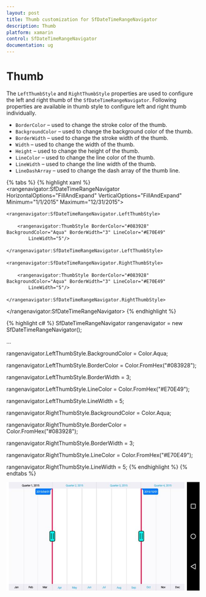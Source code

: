 ```yaml
---
layout: post
title: Thumb customization for SfDateTimeRangeNavigator
description: Thumb
platform: xamarin
control: SfDateTimeRangeNavigator
documentation: ug
---
```


# Thumb

The `LeftThumbStyle` and `RightThumbStyle` properties are used to configure the left and right thumb of the `SfDateTimeRangeNavigator`. Following properties are available in thumb style to configure left and right thumb individually. 

* `BorderColor` – used to change the stroke color of the thumb.
* `BackgroundColor` – used to change the background color of the thumb.
* `BorderWidth` – used to change the stroke width of the thumb.
* `Width` – used to change the width of the thumb.
* `Height` – used to change the height of the thumb.
* `LineColor` – used to change the line color of the thumb.
* `LineWidth` – used to change the line width of the thumb.
* `LineDashArray` – used to change the dash array of the thumb line.


{% tabs %}
{% highlight xaml %}
<rangenavigator:SfDateTimeRangeNavigator HorizontalOptions="FillAndExpand" VerticalOptions="FillAndExpand" Minimum="1/1/2015" 
	Maximum="12/31/2015">

	<rangenavigator:SfDateTimeRangeNavigator.LeftThumbStyle>

		<rangenavigator:ThumbStyle BorderColor="#083928" BackgroundColor="Aqua" BorderWidth="3" LineColor="#E70E49" 
			LineWidth="5"/>

	</rangenavigator:SfDateTimeRangeNavigator.LeftThumbStyle>

	<rangenavigator:SfDateTimeRangeNavigator.RightThumbStyle>

		<rangenavigator:ThumbStyle BorderColor="#083928" BackgroundColor="Aqua" BorderWidth="3" LineColor="#E70E49" 
			LineWidth="5"/>

	</rangenavigator:SfDateTimeRangeNavigator.RightThumbStyle>

</rangenavigator:SfDateTimeRangeNavigator>
{% endhighlight %}

{% highlight c# %}
SfDateTimeRangeNavigator rangenavigator = new SfDateTimeRangeNavigator();

...

rangenavigator.LeftThumbStyle.BackgroundColor = Color.Aqua;

rangenavigator.LeftThumbStyle.BorderColor = Color.FromHex("#083928");

rangenavigator.LeftThumbStyle.BorderWidth = 3;

rangenavigator.LeftThumbStyle.LineColor = Color.FromHex("#E70E49");

rangenavigator.LeftThumbStyle.LineWidth = 5;

rangenavigator.RightThumbStyle.BackgroundColor = Color.Aqua;

rangenavigator.RightThumbStyle.BorderColor = Color.FromHex("#083928");

rangenavigator.RightThumbStyle.BorderWidth = 3;

rangenavigator.RightThumbStyle.LineColor = Color.FromHex("#E70E49");

rangenavigator.RightThumbStyle.LineWidth = 5;
{% endhighlight %}
{% endtabs %}

![](thumb_images/thumb_img1.jpeg)